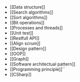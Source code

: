 - [[Data structure]]
- [[Search algorithms]]
- [[Sort algorithms]]
- [[Bit operations]]
- [[Processes and threads]]
- [[Unit test]]
- [[Restfull API]]
- [[Align scrum]]
- [[Design pattern]]
- [[OOP]]
- [[Graph]]
- [[Software architectual pattern]]
- [[Programming principle]]``
- [[CSharp]]